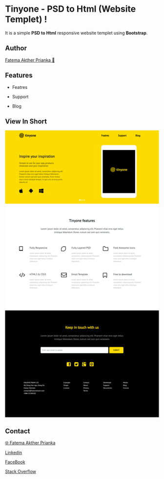 # Tinyone - PSD to Html (Website Templet) !

It is a simple **PSD to Html** responsive website templet using **Bootstrap**.

## Author

[Fatema Akther Prianka 🤗](https://github.com/Prianka-Mimi)

## Features

- Featres

- Support

- Blog

## View In Short

<img  src="img/tinyone.png"  alt="Tinyone">

## Contact

[🌐 Fatema Akther Prianka](https://webdeveloperprianka.netlify.app/)

[Linkedin](https://www.linkedin.com/in/fatema-akther-prianka/)

[FaceBook](https://www.facebook.com/fatemaaktherprianka.webdeveloper)

[Stack Overflow](https://stackoverflow.com/users/23182049/prianka-mimi)
